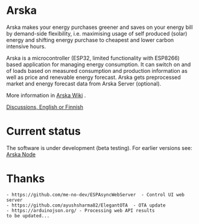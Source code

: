 # Arska
Arska makes your energy purchases greener and saves on your energy bill by demand-side flexibility, i.e. maximising usage of self produced (solar) energy and shifting energy purchase to cheapest and lower carbon intensive hours.

Arska is a microcontroller (ESP32, limited functionality with ESP8266) based application for managing energy consumption. It can switch on and of loads  based on measured consumption and production information as well as price and renevable energy forecast. Arska gets preprocessed market and energy forecast data from Arska Server (optional). 

More information in [Arska Wiki](https://github.com/Netgalleria/Arska/wiki) .

[Discussions, English or Finnish](https://github.com/Netgalleria/Arska/discussions)

# Current status
The software is under development (beta testing). For earlier versions see: [Arska Node](https://github.com/Netgalleria/arska-node) 

# Thanks
    - https://github.com/me-no-dev/ESPAsyncWebServer  - Control UI web server
    - https://github.com/ayushsharma82/ElegantOTA  - OTA update
    - https://arduinojson.org/ - Processing web API results 
    to be updated...
